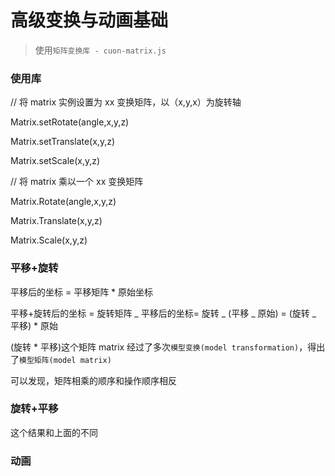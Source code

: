 # 高级变换与动画基础

> 使用`矩阵变换库 - cuon-matrix.js`

### 使用库

// 将 matrix 实例设置为 xx 变换矩阵，以（x,y,x）为旋转轴

Matrix.setRotate(angle,x,y,z)

Matrix.setTranslate(x,y,z)

Matrix.setScale(x,y,z)

// 将 matrix 乘以一个 xx 变换矩阵

Matrix.Rotate(angle,x,y,z)

Matrix.Translate(x,y,z)

Matrix.Scale(x,y,z)

### 平移+旋转

平移后的坐标 = 平移矩阵 \* 原始坐标

平移+旋转后的坐标 = 旋转矩阵 _ 平移后的坐标= 旋转 _ (平移 _ 原始) = (旋转 _ 平移) \* 原始

(旋转 \* 平移)这个矩阵 matrix 经过了多次`模型变换(model transformation)`，得出了`模型矩阵(model matrix)`

可以发现，矩阵相乘的顺序和操作顺序相反

### 旋转+平移

这个结果和上面的不同

### 动画
